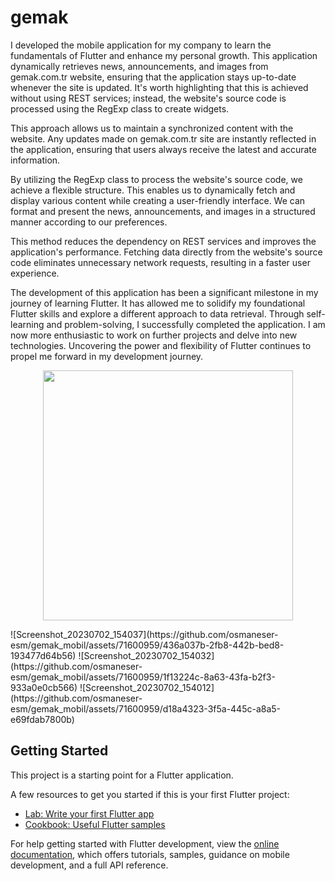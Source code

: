 # gemak

I developed the mobile application for my company to learn the fundamentals of Flutter and enhance my personal growth. This application dynamically retrieves news, announcements, and images from gemak.com.tr website, ensuring that the application stays up-to-date whenever the site is updated. It's worth highlighting that this is achieved without using REST services; instead, the website's source code is processed using the RegExp class to create widgets.

This approach allows us to maintain a synchronized content with the website. Any updates made on gemak.com.tr site are instantly reflected in the application, ensuring that users always receive the latest and accurate information.

By utilizing the RegExp class to process the website's source code, we achieve a flexible structure. This enables us to dynamically fetch and display various content while creating a user-friendly interface. We can format and present the news, announcements, and images in a structured manner according to our preferences.

This method reduces the dependency on REST services and improves the application's performance. Fetching data directly from the website's source code eliminates unnecessary network requests, resulting in a faster user experience.

The development of this application has been a significant milestone in my journey of learning Flutter. It has allowed me to solidify my foundational Flutter skills and explore a different approach to data retrieval. Through self-learning and problem-solving, I successfully completed the application. I am now more enthusiastic to work on further projects and delve into new technologies. Uncovering the power and flexibility of Flutter continues to propel me forward in my development journey.

<p align="center">
  <img src="[your_relative_path_here_number_2_large_name](https://github.com/osmaneser-esm/gemak_mobil/assets/71600959/436a037b-2fb8-442b-bed8-193477d64b56)" width="400" alt="">
</p>
![Screenshot_20230702_154037](https://github.com/osmaneser-esm/gemak_mobil/assets/71600959/436a037b-2fb8-442b-bed8-193477d64b56)
![Screenshot_20230702_154032](https://github.com/osmaneser-esm/gemak_mobil/assets/71600959/1f13224c-8a63-43fa-b2f3-933a0e0cb566)
![Screenshot_20230702_154012](https://github.com/osmaneser-esm/gemak_mobil/assets/71600959/d18a4323-3f5a-445c-a8a5-e69fdab7800b)


## Getting Started

This project is a starting point for a Flutter application.

A few resources to get you started if this is your first Flutter project:

- [Lab: Write your first Flutter app](https://docs.flutter.dev/get-started/codelab)
- [Cookbook: Useful Flutter samples](https://docs.flutter.dev/cookbook)

For help getting started with Flutter development, view the
[online documentation](https://docs.flutter.dev/), which offers tutorials,
samples, guidance on mobile development, and a full API reference.
